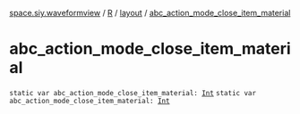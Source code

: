 [space.siy.waveformview](../../index.md) / [R](../index.md) / [layout](index.md) / [abc_action_mode_close_item_material](./abc_action_mode_close_item_material.md)

# abc_action_mode_close_item_material

`static var abc_action_mode_close_item_material: `[`Int`](https://kotlinlang.org/api/latest/jvm/stdlib/kotlin/-int/index.html)
`static var abc_action_mode_close_item_material: `[`Int`](https://kotlinlang.org/api/latest/jvm/stdlib/kotlin/-int/index.html)
